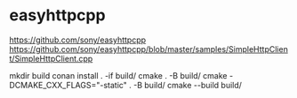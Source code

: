 # easyhttpcpp

https://github.com/sony/easyhttpcpp
https://github.com/sony/easyhttpcpp/blob/master/samples/SimpleHttpClient/SimpleHttpClient.cpp


mkdir build
conan install . -if build/
cmake . -B build/
cmake -DCMAKE_CXX_FLAGS="-static" . -B build/
cmake --build build/

